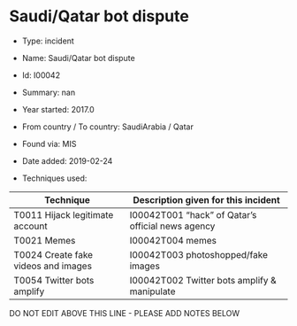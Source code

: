 # Saudi/Qatar bot dispute

* Type: incident

* Name: Saudi/Qatar bot dispute

* Id: I00042

* Summary: nan

* Year started: 2017.0

* From country / To country: SaudiArabia / Qatar

* Found via: MIS

* Date added: 2019-02-24

* Techniques used: 

| Technique | Description given for this incident |
| --------- | ------------------------- |
| T0011 Hijack legitimate account | I00042T001 “hack” of Qatar’s official news agency |
| T0021 Memes | I00042T004 memes |
| T0024 Create fake videos and images | I00042T003 photoshopped/fake images |
| T0054 Twitter bots amplify | I00042T002 Twitter bots amplify & manipulate |

DO NOT EDIT ABOVE THIS LINE - PLEASE ADD NOTES BELOW